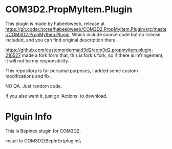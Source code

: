 # COM3D2.PropMyItem.Plugin

This plugin is made by habeebweeb, release at https://git.coder.horse/habeebweeb/COM3D2.PropMyItem.Plugin/src/master/COM3D2.PropMyItem.Plugin, Which include source code but no license included, and you can find original description there.

https://github.com/customordermaid3d2/com3d2.propmyitem.plugin-210527 made a fork form that, this is fork's fork, so if there is infringement, it will not be my responsibility.




This repository is for personal purposes, I added some custom modifications and fix.

NO QA. Just random code.

If you alse want it, just go 'Actions' to download.


# Plguin Info
This is Bepinex plugin for COM3D2.

install to COM3D2\BepInEx\plugins\
